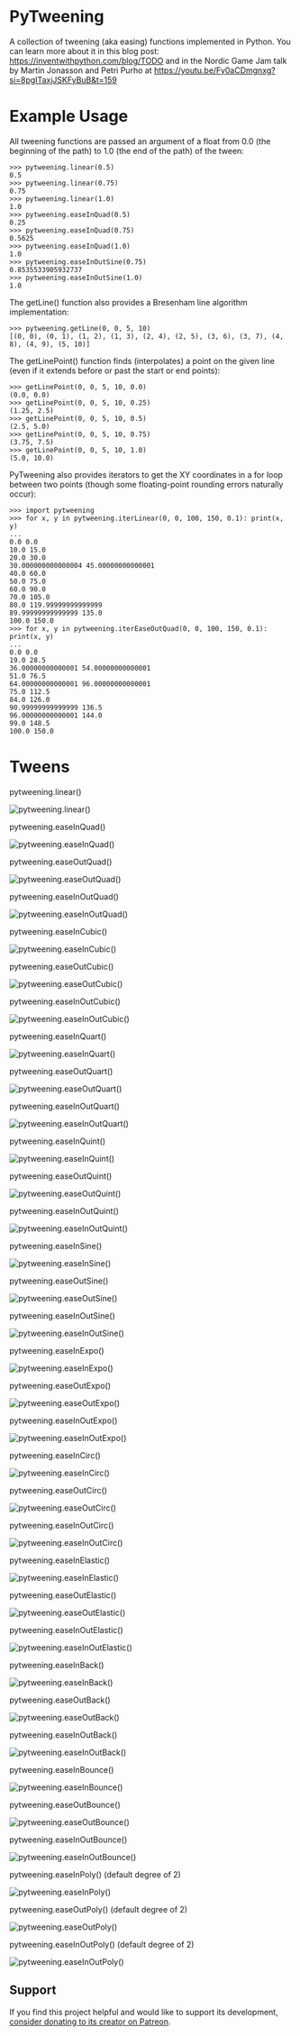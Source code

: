 PyTweening
==========

A collection of tweening (aka easing) functions implemented in Python. You can learn more about it in this blog post: https://inventwithpython.com/blog/TODO and in the Nordic Game Jam talk by Martin Jonasson and Petri Purho at https://youtu.be/Fy0aCDmgnxg?si=8pgITaxjJSKFyBuB&t=159

Example Usage
=============

All tweening functions are passed an argument of a float from 0.0 (the beginning of the path) to 1.0 (the end of the path) of the tween:

    >>> pytweening.linear(0.5)
    0.5
    >>> pytweening.linear(0.75)
    0.75
    >>> pytweening.linear(1.0)
    1.0
    >>> pytweening.easeInQuad(0.5)
    0.25
    >>> pytweening.easeInQuad(0.75)
    0.5625
    >>> pytweening.easeInQuad(1.0)
    1.0
    >>> pytweening.easeInOutSine(0.75)
    0.8535533905932737
    >>> pytweening.easeInOutSine(1.0)
    1.0

The getLine() function also provides a Bresenham line algorithm implementation:

    >>> pytweening.getLine(0, 0, 5, 10)
    [(0, 0), (0, 1), (1, 2), (1, 3), (2, 4), (2, 5), (3, 6), (3, 7), (4, 8), (4, 9), (5, 10)]

The getLinePoint() function finds (interpolates) a point on the given line (even if it extends before or past the start or end points):

    >>> getLinePoint(0, 0, 5, 10, 0.0)
    (0.0, 0.0)
    >>> getLinePoint(0, 0, 5, 10, 0.25)
    (1.25, 2.5)
    >>> getLinePoint(0, 0, 5, 10, 0.5)
    (2.5, 5.0)
    >>> getLinePoint(0, 0, 5, 10, 0.75)
    (3.75, 7.5)
    >>> getLinePoint(0, 0, 5, 10, 1.0)
    (5.0, 10.0)

PyTweening also provides iterators to get the XY coordinates in a for loop between two points (though some floating-point rounding errors naturally occur):

    >>> import pytweening
    >>> for x, y in pytweening.iterLinear(0, 0, 100, 150, 0.1): print(x, y)
    ...
    0.0 0.0
    10.0 15.0
    20.0 30.0
    30.000000000000004 45.00000000000001
    40.0 60.0
    50.0 75.0
    60.0 90.0
    70.0 105.0
    80.0 119.99999999999999
    89.99999999999999 135.0
    100.0 150.0
    >>> for x, y in pytweening.iterEaseOutQuad(0, 0, 100, 150, 0.1): print(x, y)
    ...
    0.0 0.0
    19.0 28.5
    36.00000000000001 54.00000000000001
    51.0 76.5
    64.00000000000001 96.00000000000001
    75.0 112.5
    84.0 126.0
    90.99999999999999 136.5
    96.00000000000001 144.0
    99.0 148.5
    100.0 150.0


Tweens
======

pytweening.linear()

![pytweening.linear()](https://raw.githubusercontent.com/asweigart/pytweening/master/docs/tweenGraphLinear.png)

pytweening.easeInQuad()

![pytweening.easeInQuad()](https://raw.githubusercontent.com/asweigart/pytweening/master/docs/tweenGraphEaseinquad.png)

pytweening.easeOutQuad()

![pytweening.easeOutQuad()](https://raw.githubusercontent.com/asweigart/pytweening/master/docs/tweenGraphEaseoutquad.png)

pytweening.easeInOutQuad()

![pytweening.easeInOutQuad()](https://raw.githubusercontent.com/asweigart/pytweening/master/docs/tweenGraphEaseinoutquad.png)

pytweening.easeInCubic()

![pytweening.easeInCubic()](https://raw.githubusercontent.com/asweigart/pytweening/master/docs/tweenGraphEaseincubic.png)

pytweening.easeOutCubic()

![pytweening.easeOutCubic()](https://raw.githubusercontent.com/asweigart/pytweening/master/docs/tweenGraphEaseoutcubic.png)

pytweening.easeInOutCubic()

![pytweening.easeInOutCubic()](https://raw.githubusercontent.com/asweigart/pytweening/master/docs/tweenGraphEaseinoutcubic.png)

pytweening.easeInQuart()

![pytweening.easeInQuart()](https://raw.githubusercontent.com/asweigart/pytweening/master/docs/tweenGraphEaseinquart.png)

pytweening.easeOutQuart()

![pytweening.easeOutQuart()](https://raw.githubusercontent.com/asweigart/pytweening/master/docs/tweenGraphEaseoutquart.png)

pytweening.easeInOutQuart()

![pytweening.easeInOutQuart()](https://raw.githubusercontent.com/asweigart/pytweening/master/docs/tweenGraphEaseinoutquart.png)

pytweening.easeInQuint()

![pytweening.easeInQuint()](https://raw.githubusercontent.com/asweigart/pytweening/master/docs/tweenGraphEaseinquint.png)

pytweening.easeOutQuint()

![pytweening.easeOutQuint()](https://raw.githubusercontent.com/asweigart/pytweening/master/docs/tweenGraphEaseoutquint.png)

pytweening.easeInOutQuint()

![pytweening.easeInOutQuint()](https://raw.githubusercontent.com/asweigart/pytweening/master/docs/tweenGraphEaseinoutquint.png)

pytweening.easeInSine()

![pytweening.easeInSine()](https://raw.githubusercontent.com/asweigart/pytweening/master/docs/tweenGraphEaseinsine.png)

pytweening.easeOutSine()

![pytweening.easeOutSine()](https://raw.githubusercontent.com/asweigart/pytweening/master/docs/tweenGraphEaseoutsine.png)

pytweening.easeInOutSine()

![pytweening.easeInOutSine()](https://raw.githubusercontent.com/asweigart/pytweening/master/docs/tweenGraphEaseinoutsine.png)

pytweening.easeInExpo()

![pytweening.easeInExpo()](https://raw.githubusercontent.com/asweigart/pytweening/master/docs/tweenGraphEaseinexpo.png)

pytweening.easeOutExpo()

![pytweening.easeOutExpo()](https://raw.githubusercontent.com/asweigart/pytweening/master/docs/tweenGraphEaseoutexpo.png)

pytweening.easeInOutExpo()

![pytweening.easeInOutExpo()](https://raw.githubusercontent.com/asweigart/pytweening/master/docs/tweenGraphEaseinoutexpo.png)

pytweening.easeInCirc()

![pytweening.easeInCirc()](https://raw.githubusercontent.com/asweigart/pytweening/master/docs/tweenGraphEaseincirc.png)

pytweening.easeOutCirc()

![pytweening.easeOutCirc()](https://raw.githubusercontent.com/asweigart/pytweening/master/docs/tweenGraphEaseoutcirc.png)

pytweening.easeInOutCirc()

![pytweening.easeInOutCirc()](https://raw.githubusercontent.com/asweigart/pytweening/master/docs/tweenGraphEaseinoutcirc.png)

pytweening.easeInElastic()

![pytweening.easeInElastic()](https://raw.githubusercontent.com/asweigart/pytweening/master/docs/tweenGraphEaseinelastic.png)

pytweening.easeOutElastic()

![pytweening.easeOutElastic()](https://raw.githubusercontent.com/asweigart/pytweening/master/docs/tweenGraphEaseoutelastic.png)

pytweening.easeInOutElastic()

![pytweening.easeInOutElastic()](https://raw.githubusercontent.com/asweigart/pytweening/master/docs/tweenGraphEaseinoutelastic.png)

pytweening.easeInBack()

![pytweening.easeInBack()](https://raw.githubusercontent.com/asweigart/pytweening/master/docs/tweenGraphEaseinback.png)

pytweening.easeOutBack()

![pytweening.easeOutBack()](https://raw.githubusercontent.com/asweigart/pytweening/master/docs/tweenGraphEaseoutback.png)

pytweening.easeInOutBack()

![pytweening.easeInOutBack()](https://raw.githubusercontent.com/asweigart/pytweening/master/docs/tweenGraphEaseinoutback.png)

pytweening.easeInBounce()

![pytweening.easeInBounce()](https://raw.githubusercontent.com/asweigart/pytweening/master/docs/tweenGraphEaseinbounce.png)

pytweening.easeOutBounce()

![pytweening.easeOutBounce()](https://raw.githubusercontent.com/asweigart/pytweening/master/docs/tweenGraphEaseoutbounce.png)

pytweening.easeInOutBounce()

![pytweening.easeInOutBounce()](https://raw.githubusercontent.com/asweigart/pytweening/master/docs/tweenGraphEaseinoutbounce.png)

pytweening.easeInPoly() (default degree of 2)

![pytweening.easeInPoly()](https://raw.githubusercontent.com/asweigart/pytweening/master/docs/tweenGraphEaseinpoly.png)

pytweening.easeOutPoly() (default degree of 2)

![pytweening.easeOutPoly()](https://raw.githubusercontent.com/asweigart/pytweening/master/docs/tweenGraphEaseoutpoly.png)

pytweening.easeInOutPoly() (default degree of 2)

![pytweening.easeInOutPoly()](https://raw.githubusercontent.com/asweigart/pytweening/master/docs/tweenGraphEaseinoutpoly.png)


Support
-------

If you find this project helpful and would like to support its development, [consider donating to its creator on Patreon](https://www.patreon.com/AlSweigart).
